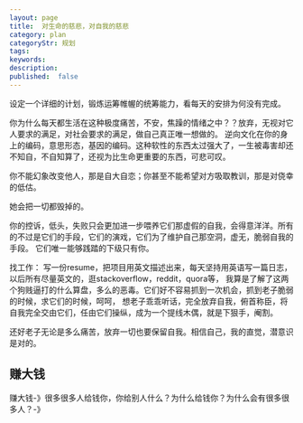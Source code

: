 ```yaml
---
layout: page
title:  对生命的慈悲，对自我的慈悲
category: plan
categoryStr: 规划
tags:
keywords:
description:
published:  false
---
```


设定一个详细的计划，锻炼运筹帷幄的统筹能力，看每天的安排为何没有完成。   

你为什么每天都生活在这种极度痛苦，不安，焦躁的情绪之中？？放弃，无视对它人要求的满足，对社会要求的满足，做自己真正唯一想做的。
逆向文化在你的身上的编码，意思形态，基因的编码。这种软性的东西太过强大了，一生被毒害却还不知自，不自知算了，还视为比生命更重要的东西，可悲可叹。

你不能幻象改变他人，那是自大自恋；你甚至不能希望对方吸取教训，那是对侥幸的低估。

她会把一切都毁掉的。

你的控诉，低头，失败只会更加进一步喂养它们那虚假的自我，会得意洋洋。所有的不过是它们的手段，它们的演戏，它们为了维护自己那空洞，虚无，脆弱自我的手段。
它们唯一能够践踏的下级只有你。

找工作：
写一份resume，把项目用英文描述出来，每天坚持用英语写一篇日志，以后所有尽量英文的，逛stackoverflow，reddit，quora等，
我算是了解了这两个狗贱逼打的什么算盘，多么的恶毒。它们好不容易抓到一次机会，抓到老子脆弱的时候，求它们的时候，呵呵，
想老子乖乖听话，完全放弃自我，俯首称臣，将自我完全交由它们，任由它们操纵，成为一个提线木偶，就是下狠手，阉割。

还好老子无论是多么痛苦，放弃一切也要保留自我。相信自己，我的直觉，潜意识是对的。


## 赚大钱
赚大钱-》很多很多人给钱你，你给别人什么？为什么给钱你？为什么会有很多很多人？-》






